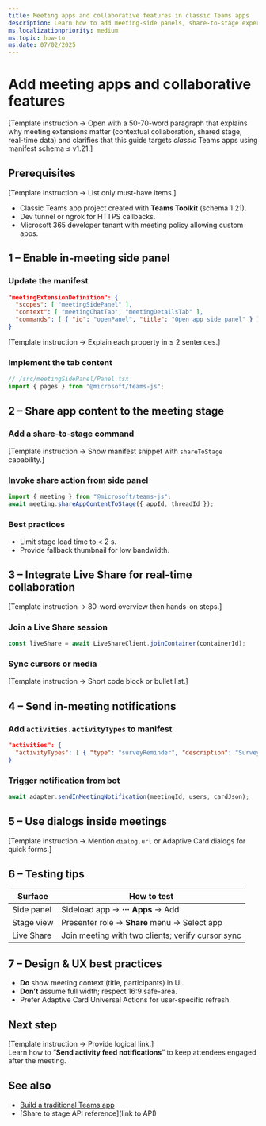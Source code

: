 ```yaml
---
title: Meeting apps and collaborative features in classic Teams apps  
description: Learn how to add meeting-side panels, share-to-stage experiences, Live Share real-time collaboration, and in-meeting notifications to traditional Microsoft Teams apps.  
ms.localizationpriority: medium  
ms.topic: how-to  
ms.date: 07/02/2025  
---
```

# Add meeting apps and collaborative features  

[Template instruction → Open with a 50-70-word paragraph that explains why meeting extensions matter (contextual collaboration, shared stage, real-time data) and clarifies that this guide targets *classic* Teams apps using manifest schema ≤ v1.21.]

## Prerequisites  

[Template instruction → List only must-have items.]  

- Classic Teams app project created with **Teams Toolkit** (schema 1.21).  
- Dev tunnel or ngrok for HTTPS callbacks.  
- Microsoft 365 developer tenant with meeting policy allowing custom apps.

## 1 – Enable in-meeting side panel  

### Update the manifest  

```json
"meetingExtensionDefinition": {
  "scopes": [ "meetingSidePanel" ],
  "context": [ "meetingChatTab", "meetingDetailsTab" ],
  "commands": [ { "id": "openPanel", "title": "Open app side panel" } ]
}
```  

[Template instruction → Explain each property in ≤ 2 sentences.]

### Implement the tab content  

```ts
// /src/meetingSidePanel/Panel.tsx
import { pages } from "@microsoft/teams-js";
```

## 2 – Share app content to the meeting stage  

### Add a share-to-stage command  

[Template instruction → Show manifest snippet with `shareToStage` capability.]  

### Invoke share action from side panel  

```ts
import { meeting } from "@microsoft/teams-js";
await meeting.shareAppContentToStage({ appId, threadId });
```  

### Best practices  

- Limit stage load time to < 2 s.  
- Provide fallback thumbnail for low bandwidth.

## 3 – Integrate Live Share for real-time collaboration  

[Template instruction → 80-word overview then hands-on steps.]

### Join a Live Share session  

```ts
const liveShare = await LiveShareClient.joinContainer(containerId);
```

### Sync cursors or media  

[Template instruction → Short code block or bullet list.]

## 4 – Send in-meeting notifications  

### Add `activities.activityTypes` to manifest  

```json
"activities": {
  "activityTypes": [ { "type": "surveyReminder", "description": "Survey reminder" } ]
}
```  

### Trigger notification from bot  

```ts
await adapter.sendInMeetingNotification(meetingId, users, cardJson);
```

## 5 – Use dialogs inside meetings  

[Template instruction → Mention `dialog.url` or Adaptive Card dialogs for quick forms.]

## 6 – Testing tips  

| Surface | How to test |  
|---------|-------------|  
| Side panel | Sideload app → **··· Apps** → Add |  
| Stage view | Presenter role → **Share** menu → Select app |  
| Live Share | Join meeting with two clients; verify cursor sync |  

## 7 – Design & UX best practices  

- **Do** show meeting context (title, participants) in UI.  
- **Don’t** assume full width; respect 16:9 safe-area.  
- Prefer Adaptive Card Universal Actions for user-specific refresh.

## Next step  

[Template instruction → Provide logical link.]  
Learn how to “**Send activity feed notifications**” to keep attendees engaged after the meeting.

## See also  

- [Build a traditional Teams app](build-a-traditional-teams-app.md)  
- [Share to stage API reference](link to API)
